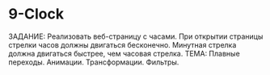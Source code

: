 # 9-Clock
ЗАДАНИЕ: Реализовать веб-страницу с часами. При открытии страницы стрелки часов должны двигаться бесконечно. Минутная стрелка должна двигаться быстрее, чем часовая стрелка. ТЕМА: Плавные переходы. Анимации. Трансформации. Фильтры.
